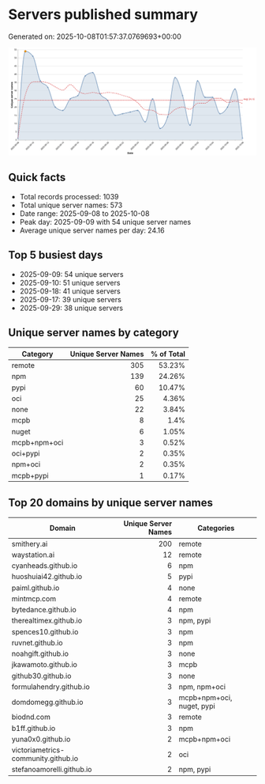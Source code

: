 # Servers published summary

Generated on: 2025-10-08T01:57:37.0769693+00:00

![Unique servers per day](servers-per-day.svg)

## Quick facts
- Total records processed: 1039
- Total unique server names: 573
- Date range: 2025-09-08 to 2025-10-08
- Peak day: 2025-09-09 with 54 unique server names
- Average unique server names per day: 24.16

## Top 5 busiest days
- 2025-09-09: 54 unique servers
- 2025-09-10: 51 unique servers
- 2025-09-18: 41 unique servers
- 2025-09-17: 39 unique servers
- 2025-09-29: 38 unique servers

## Unique server names by category

| Category | Unique Server Names | % of Total |
|----------|---------------------:|-----------:|
| remote | 305 | 53.23% |
| npm | 139 | 24.26% |
| pypi | 60 | 10.47% |
| oci | 25 | 4.36% |
| none | 22 | 3.84% |
| mcpb | 8 | 1.4% |
| nuget | 6 | 1.05% |
| mcpb+npm+oci | 3 | 0.52% |
| oci+pypi | 2 | 0.35% |
| npm+oci | 2 | 0.35% |
| mcpb+pypi | 1 | 0.17% |

## Top 20 domains by unique server names

| Domain | Unique Server Names | Categories |
|--------|---------------------:|------------|
| smithery.ai | 200 | remote |
| waystation.ai | 12 | remote |
| cyanheads.github.io | 6 | npm |
| huoshuiai42.github.io | 5 | pypi |
| paiml.github.io | 4 | none |
| mintmcp.com | 4 | remote |
| bytedance.github.io | 4 | npm |
| therealtimex.github.io | 3 | npm, pypi |
| spences10.github.io | 3 | npm |
| ruvnet.github.io | 3 | npm |
| noahgift.github.io | 3 | none |
| jkawamoto.github.io | 3 | mcpb |
| github30.github.io | 3 | none |
| formulahendry.github.io | 3 | npm, npm+oci |
| domdomegg.github.io | 3 | mcpb+npm+oci, nuget, pypi |
| biodnd.com | 3 | remote |
| b1ff.github.io | 3 | npm |
| yuna0x0.github.io | 2 | mcpb+npm+oci |
| victoriametrics-community.github.io | 2 | oci |
| stefanoamorelli.github.io | 2 | npm, pypi |
